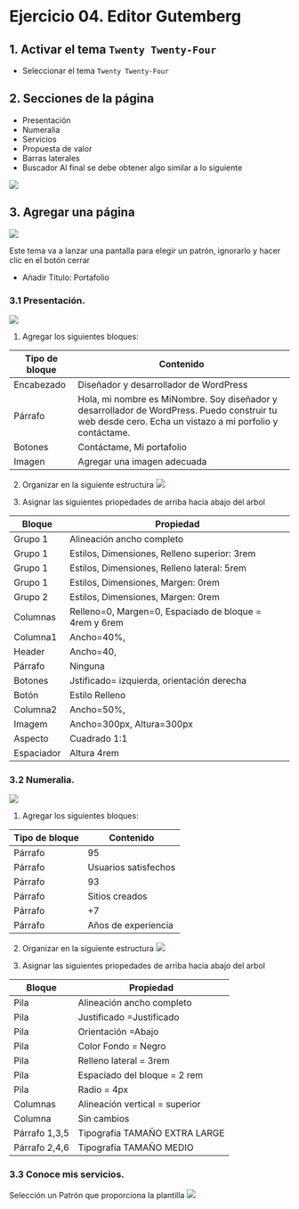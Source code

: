 # Ejercicio 04. Editor Gutemberg

## 1. Activar el tema `Twenty Twenty-Four`
- Seleccionar el tema `Twenty Twenty-Four`

## 2. Secciones de la página
- Presentación
- Numeralia
- Servicios
- Propuesta de valor
- Barras laterales
- Buscador
Al final se debe obtener algo similar a lo siguiente

![](https://i.imgur.com/Rb5qbYK.png)

## 3. Agregar una página 

![](https://i.imgur.com/5rFPLLV.png)

Este tema va a lanzar  una pantalla para elegir un patrón, ignorarlo y hacer clic en el botón cerrar
- Añadir Título: Portafolio

### 3.1 Presentación.

![](https://i.imgur.com/F5cdhtD.png)

1.  Agregar los siguientes bloques:

| Tipo de bloque | Contenido |
|--|--|
| Encabezado | Diseñador y desarrollador de WordPress |
| Párrafo | Hola, mi nombre es MiNombre. Soy diseñador y desarrollador de WordPress. Puedo construir tu web desde cero. Echa un vistazo a mi porfolio y contáctame.|
| Botones | Contáctame, Mi portafolio |
| Imagen | Agregar una imagen adecuada |

2. Organizar en la siguiente estructura
![](https://i.imgur.com/1wDmzUe.png)

3. Asignar las siguientes priopedades de arriba hacia abajo del arbol

| Bloque | Propiedad |
|--|--|
| Grupo 1 | Alineación ancho completo |
| Grupo 1 | Estilos, Dimensiones, Relleno superior: 3rem |
| Grupo 1| Estilos, Dimensiones, Relleno lateral: 5rem |
| Grupo 1| Estilos, Dimensiones, Margen: 0rem |
| Grupo 2| Estilos, Dimensiones, Margen: 0rem |
| Columnas | Relleno=0, Margen=0, Espaciado de bloque = 4rem y 6rem |
| Columna1 | Ancho=40%,  |
| Header | Ancho=40,  |
| Párrafo | Ninguna  |
| Botones | Jstificado= izquierda, orientación derecha |
| Botón | Estilo Relleno |
| Columna2 | Ancho=50%,  |
| Imagem | Ancho=300px, Altura=300px|
| Aspecto|Cuadrado 1:1
| Espaciador | Altura 4rem |

### 3.2 Numeralia.
![](https://i.imgur.com/nNYnGew.png)

1.  Agregar los siguientes bloques:

| Tipo de bloque | Contenido |
|--|--|
| Párrafo| 95 |
| Párrafo| Usuarios satisfechos|
| Párrafo| 93|
| Párrafo| Sitios creados|
| Párrafo| +7 |
| Párrafo| Años de experiencia|

2. Organizar en la siguiente estructura
![](https://i.imgur.com/gsod9nk.png)

3. Asignar las siguientes priopedades de arriba hacia abajo del arbol

| Bloque | Propiedad |
|--|--|
| Pila | Alineación ancho completo |
| Pila  |Justificado =Justificado |
| Pila  | Orientación =Abajo |
| Pila | Color Fondo = Negro |
| Pila | Relleno lateral = 3rem |
| Pila | Espaciado del bloque = 2 rem |
| Pila | Radio = 4px |
| Columnas | Alineación vertical = superior|
| Columna | Sin cambios |
| Párrafo 1,3,5 | Tipografía TAMAÑO EXTRA LARGE |
| Párrafo 2,4,6 | Tipografía TAMAÑO MEDIO |


### 3.3 Conoce mis servicios.

Selección un Patrón que proporciona la plantilla
![](https://i.imgur.com/YYsLOoT.png)
<!--stackedit_data:
eyJoaXN0b3J5IjpbLTE2NDgyNTg3MjQsLTMzNDU1MDg5NywxMT
gzMDkxNDQ2LC02NTgxMDkxMjgsLTY2ODUyNTAzMyw3MzE3NjI1
NDQsNjk4MDM0NjIyLC00MDIxOTg0MjcsMTU5MTE3MDI3OCwtMj
A4ODc4Mzc3MSwxOTQ2MTY4MjMzLDUwMTA2Mjk0XX0=
-->